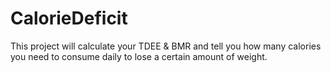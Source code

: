 # CalorieDeficit
This project will calculate your TDEE &amp; BMR and tell you how many calories you need to consume daily to lose a certain amount of weight.
